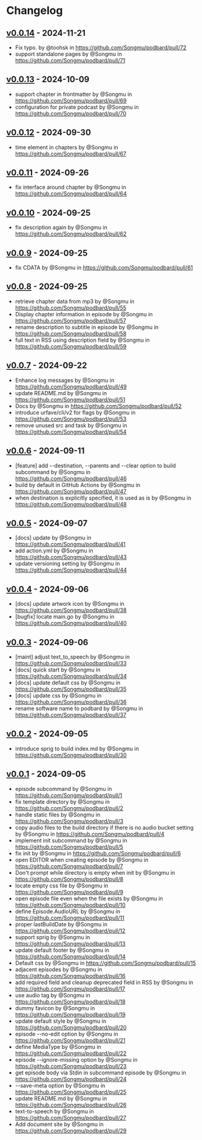 # Changelog

## [v0.0.14](https://github.com/Songmu/podbard/compare/v0.0.13...v0.0.14) - 2024-11-21
- Fix typo. by @toohsk in https://github.com/Songmu/podbard/pull/72
- support standalone pages by @Songmu in https://github.com/Songmu/podbard/pull/71

## [v0.0.13](https://github.com/Songmu/podbard/compare/v0.0.12...v0.0.13) - 2024-10-09
- support chapter in frontmatter by @Songmu in https://github.com/Songmu/podbard/pull/69
- configuration for private podcast by @Songmu in https://github.com/Songmu/podbard/pull/70

## [v0.0.12](https://github.com/Songmu/podbard/compare/v0.0.11...v0.0.12) - 2024-09-30
- time element in chapters by @Songmu in https://github.com/Songmu/podbard/pull/67

## [v0.0.11](https://github.com/Songmu/podbard/compare/v0.0.10...v0.0.11) - 2024-09-26
- fix interface around chapter by @Songmu in https://github.com/Songmu/podbard/pull/64

## [v0.0.10](https://github.com/Songmu/podbard/compare/v0.0.9...v0.0.10) - 2024-09-25
- fix description again by @Songmu in https://github.com/Songmu/podbard/pull/62

## [v0.0.9](https://github.com/Songmu/podbard/compare/v0.0.8...v0.0.9) - 2024-09-25
- fix CDATA by @Songmu in https://github.com/Songmu/podbard/pull/61

## [v0.0.8](https://github.com/Songmu/podbard/compare/v0.0.7...v0.0.8) - 2024-09-25
- retrieve chapter data from mp3 by @Songmu in https://github.com/Songmu/podbard/pull/55
- Display chapter information in episode by @Songmu in https://github.com/Songmu/podbard/pull/57
- rename description to subtitle in episode by @Songmu in https://github.com/Songmu/podbard/pull/58
- full text in RSS using description field by @Songmu in https://github.com/Songmu/podbard/pull/59

## [v0.0.7](https://github.com/Songmu/podbard/compare/v0.0.6...v0.0.7) - 2024-09-22
- Enhance log messages by @Songmu in https://github.com/Songmu/podbard/pull/49
- update README.md by @Songmu in https://github.com/Songmu/podbard/pull/51
- Docs by @Songmu in https://github.com/Songmu/podbard/pull/52
- introduce urfave/cli/v2 for flags by @Songmu in https://github.com/Songmu/podbard/pull/53
- remove unused src and task by @Songmu in https://github.com/Songmu/podbard/pull/54

## [v0.0.6](https://github.com/Songmu/podbard/compare/v0.0.5...v0.0.6) - 2024-09-11
- [feature] add --destination, --parents and --clear option to build subcommand by @Songmu in https://github.com/Songmu/podbard/pull/46
- build by default in GitHub Actions by @Songmu in https://github.com/Songmu/podbard/pull/47
- when destination is explicitly specified, it is used as is by @Songmu in https://github.com/Songmu/podbard/pull/48

## [v0.0.5](https://github.com/Songmu/podbard/compare/v0.0.4...v0.0.5) - 2024-09-07
- [docs] update by @Songmu in https://github.com/Songmu/podbard/pull/41
- add action.yml by @Songmu in https://github.com/Songmu/podbard/pull/43
- update versioning setting by @Songmu in https://github.com/Songmu/podbard/pull/44

## [v0.0.4](https://github.com/Songmu/podbard/compare/v0.0.3...v0.0.4) - 2024-09-06
- [docs] update artwork icon by @Songmu in https://github.com/Songmu/podbard/pull/38
- [bugfix] locate main.go by @Songmu in https://github.com/Songmu/podbard/pull/40

## [v0.0.3](https://github.com/Songmu/podbard/compare/v0.0.2...v0.0.3) - 2024-09-06
- [maint] adjust text_to_speech by @Songmu in https://github.com/Songmu/podbard/pull/33
- [docs] quick start by @Songmu in https://github.com/Songmu/podbard/pull/34
- [docs] update default css by @Songmu in https://github.com/Songmu/podbard/pull/35
- [docs] update css by @Songmu in https://github.com/Songmu/podbard/pull/36
- rename software name to podbard by @Songmu in https://github.com/Songmu/podbard/pull/37

## [v0.0.2](https://github.com/Songmu/podbard/compare/v0.0.1...v0.0.2) - 2024-09-05
- introduce sprig to build index.md by @Songmu in https://github.com/Songmu/podbard/pull/30

## [v0.0.1](https://github.com/Songmu/podbard/commits/v0.0.1) - 2024-09-05
- episode subcommand by @Songmu in https://github.com/Songmu/podbard/pull/1
- fix template directory by @Songmu in https://github.com/Songmu/podbard/pull/2
- handle static files by @Songmu in https://github.com/Songmu/podbard/pull/3
- copy audio files to the build directory if there is no audio bucket setting by @Songmu in https://github.com/Songmu/podbard/pull/4
- implement init subcommand by @Songmu in https://github.com/Songmu/podbard/pull/5
- fix init by @Songmu in https://github.com/Songmu/podbard/pull/6
- open EDITOR when creating episode by @Songmu in https://github.com/Songmu/podbard/pull/7
- Don't prompt while directory is empty when init by @Songmu in https://github.com/Songmu/podbard/pull/8
- locate empty css file by @Songmu in https://github.com/Songmu/podbard/pull/9
- open episode file even when the file exists by @Songmu in https://github.com/Songmu/podbard/pull/10
- define Episode.AudioURL by @Songmu in https://github.com/Songmu/podbard/pull/11
- proper lastBuildDate by @Songmu in https://github.com/Songmu/podbard/pull/12
- support sprig by @Songmu in https://github.com/Songmu/podbard/pull/13
- update default footer by @Songmu in https://github.com/Songmu/podbard/pull/14
- Default css by @Songmu in https://github.com/Songmu/podbard/pull/15
- adjacent episodes by @Songmu in https://github.com/Songmu/podbard/pull/16
- add required field and cleanup deprecated field in RSS by @Songmu in https://github.com/Songmu/podbard/pull/17
- use audio tag by @Songmu in https://github.com/Songmu/podbard/pull/18
- dummy favicon by @Songmu in https://github.com/Songmu/podbard/pull/19
- update default style by @Songmu in https://github.com/Songmu/podbard/pull/20
- episode --no-edit option by @Songmu in https://github.com/Songmu/podbard/pull/21
- define MediaType by @Songmu in https://github.com/Songmu/podbard/pull/22
- episode --ignore-missing option by @Songmu in https://github.com/Songmu/podbard/pull/23
- get episode body via Stdin in subcommand episode by @Songmu in https://github.com/Songmu/podbard/pull/24
- --save-meta option by @Songmu in https://github.com/Songmu/podbard/pull/25
- update README.md by @Songmu in https://github.com/Songmu/podbard/pull/26
- text-to-speech by @Songmu in https://github.com/Songmu/podbard/pull/27
- Add document site by @Songmu in https://github.com/Songmu/podbard/pull/29
